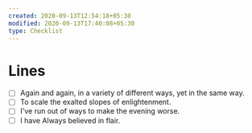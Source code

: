 ```yaml
---
created: 2020-09-13T12:54:18+05:30
modified: 2020-09-13T17:40:08+05:30
type: Checklist
---
```


# Lines

- [ ] Again and again, in a variety of different ways, yet in the same way.
- [ ] To scale the exalted slopes of enlightenment.
- [ ] I've run out of ways to make the evening worse.
- [ ] I have Always believed in flair.